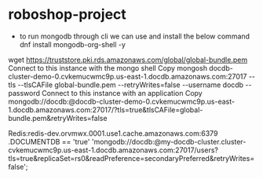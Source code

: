 # roboshop-project

* to run mongodb through cli we can use and install the below command
  dnf install mongodb-org-shell -y

wget https://truststore.pki.rds.amazonaws.com/global/global-bundle.pem
Connect to this instance with the mongo shell
Copy
mongosh docdb-cluster-demo-0.cvkemucwmc9p.us-east-1.docdb.amazonaws.com:27017 --tls --tlsCAFile global-bundle.pem --retryWrites=false --username docdb --password <insertYourPassword>
Connect to this instance with an application
Copy
mongodb://docdb:<insertYourPassword>@docdb-cluster-demo-0.cvkemucwmc9p.us-east-1.docdb.amazonaws.com:27017/?tls=true&tlsCAFile=global-bundle.pem&retryWrites=false

Redis:redis-dev.orvmwx.0001.use1.cache.amazonaws.com:6379
.DOCUMENTDB == 'true'
'mongodb://docdb:<insertYourPassword>@my-docdb-cluster.cluster-cvkemucwmc9p.us-east-1.docdb.amazonaws.com:27017/users?tls=true&replicaSet=rs0&readPreference=secondaryPreferred&retryWrites=false';